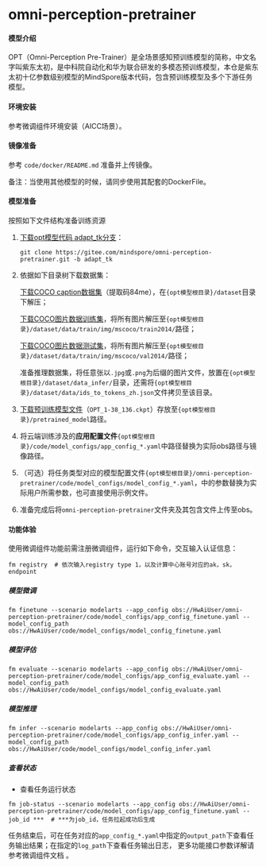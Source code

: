 # omni-perception-pretrainer

#### 模型介绍
OPT（Omni-Perception Pre-Trainer）是全场景感知预训练模型的简称，中文名字叫紫东太初，是中科院自动化和华为联合研发的多模态预训练模型，本仓是紫东太初十亿参数级别模型的MindSpore版本代码，包含预训练模型及多个下游任务模型。

#### 环境安装
参考微调组件环境安装（AICC场景）。



#### 镜像准备

参考 `code/docker/README.md` 准备并上传镜像。

备注：当使用其他模型的时候，请同步使用其配套的DockerFile。


#### 模型准备


按照如下文件结构准备训练资源

1. [下载opt模型代码 adapt_tk分支](https://gitee.com/mindspore/omni-perception-pretrainer/tree/adapt_tk/)：

    ```shell
    git clone https://gitee.com/mindspore/omni-perception-pretrainer.git -b adapt_tk
    ```

2. 依据如下目录树下载数据集：   

   [下载COCO caption数据集](https://pan.baidu.com/s/1ECN5JXlRPQsBS8O763Y8pA)（提取码84me），在`{opt模型根目录}/dataset`目录下解压；

   [下载COCO图片数据训练集](http://images.cocodataset.org/zips/train2014.zip)，将所有图片解压至`{opt模型根目录}/dataset/data/train/img/mscoco/train2014/`路径；

   [下载COCO图片数据测试集](http://images.cocodataset.org/zips/val2014.zip)，将所有图片解压至`{opt模型根目录}/dataset/data/train/img/mscoco/val2014/`路径；

   准备推理数据集，将任意张以`.jpg`或`.png`为后缀的图片文件，放置在`{opt模型根目录}/dataset/data_infer/`目录，还需将`{opt模型根目录}/dataset/data/ids_to_tokens_zh.json`文件拷贝至该目录。

3. [下载预训练模型文件](https://opt-release.obs.cn-central-221.ovaijisuan.com:443/model/OPT_1-38_136.ckpt)（`OPT_1-38_136.ckpt`）存放至`{opt模型根目录}/pretrained_model`路径。

4. 将云端训练涉及的**应用配置文件**`{opt模型根目录}/code/model_configs/app_config_*.yaml`中路径替换为实际obs路径与镜像路径。

5. （可选）将任务类型对应的模型配置文件`{opt模型根目录}/omni-perception-pretrainer/code/model_configs/model_config_*.yaml`，中的参数替换为实际用户所需参数，也可直接使用示例文件。

6. 准备完成后将`omni-perception-pretrainer`文件夹及其包含文件上传至obs。

    


#### 功能体验

使用微调组件功能前需注册微调组件，运行如下命令，交互输入认证信息：

```shell
fm registry  # 依次输入registry type 1，以及计算中心账号对应的ak，sk，endpoint
```

##### 模型微调

```shell
fm finetune --scenario modelarts --app_config obs://HwAiUser/omni-perception-pretrainer/code/model_configs/app_config_finetune.yaml --model_config_path obs://HwAiUser/code/model_configs/model_config_finetune.yaml
```

##### 模型评估

```shell
fm evaluate --scenario modelarts --app_config obs://HwAiUser/omni-perception-pretrainer/code/model_configs/app_config_evaluate.yaml --model_config_path obs://HwAiUser/code/model_configs/model_config_evaluate.yaml
```

##### 模型推理

```shell
fm infer --scenario modelarts --app_config obs://HwAiUser/omni-perception-pretrainer/code/model_configs/app_config_infer.yaml --model_config_path obs://HwAiUser/code/model_configs/model_config_infer.yaml
```

##### 查看状态

- 查看任务运行状态

```shell
fm job-status --scenario modelarts --app_config obs://HwAiUser/omni-perception-pretrainer/code/model_configs/app_config_finetune.yaml --job_id ***  # ***为job_id，任务拉起成功后生成
```


任务结束后，可在任务对应的`app_config_*.yaml`中指定的`output_path`下查看任务输出结果；在指定的`log_path`下查看任务输出日志， 更多功能接口参数详解请参考微调组件文档 。
